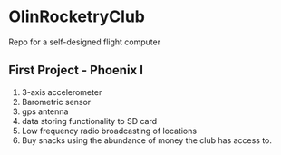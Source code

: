 # OlinRocketryClub
Repo for a self-designed flight computer

## First Project - Phoenix I
1. 3-axis accelerometer
2. Barometric sensor
3. gps antenna
4. data storing functionality to SD card
5. Low frequency radio broadcasting of locations
6. Buy snacks using the abundance of money the club has access to.
